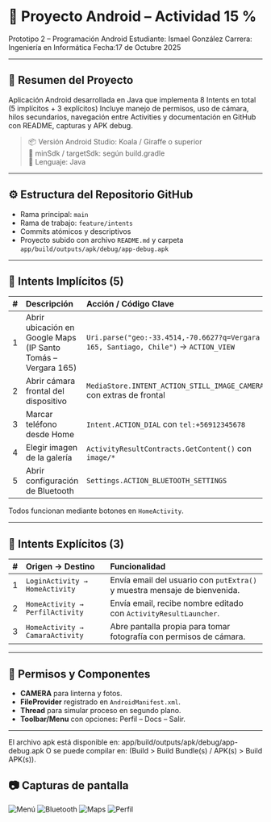 # 📱 Proyecto Android – Actividad 15 %

Prototipo 2 – Programación Android
Estudiante: Ismael González 
Carrera: Ingeniería en Informática 
Fecha:17 de Octubre 2025

---

## 🧾 Resumen del Proyecto
Aplicación Android desarrollada en Java que implementa 8 Intents en total (5 implícitos + 3 explícitos) 
Incluye manejo de permisos, uso de cámara, hilos secundarios, navegación entre Activities y documentación en GitHub con README, capturas y APK debug.

> 📦 Versión Android Studio: Koala / Giraffe o superior  
> 📱 minSdk / targetSdk: según build.gradle  
> 🧩 Lenguaje: Java

---

## ⚙️ Estructura del Repositorio GitHub
- Rama principal: `main`
- Rama de trabajo: `feature/intents`
- Commits atómicos y descriptivos 
- Proyecto subido con archivo `README.md` y carpeta `app/build/outputs/apk/debug/app-debug.apk`

---

## 🚀 Intents Implícitos (5)
| # | Descripción | Acción / Código Clave |
|:-:|:-------------|:---------------------|
| 1 | Abrir ubicación en Google Maps (IP Santo Tomás – Vergara 165) | `Uri.parse("geo:-33.4514,-70.6627?q=Vergara 165, Santiago, Chile")` → `ACTION_VIEW` |
| 2 | Abrir cámara frontal del dispositivo | `MediaStore.INTENT_ACTION_STILL_IMAGE_CAMERA` con extras de frontal |
| 3 | Marcar teléfono desde Home | `Intent.ACTION_DIAL` con `tel:+56912345678` |
| 4 | Elegir imagen de la galería | `ActivityResultContracts.GetContent()` con `image/*` |
| 5 | Abrir configuración de Bluetooth | `Settings.ACTION_BLUETOOTH_SETTINGS` |

Todos funcionan mediante botones en `HomeActivity`.

---

## 🧭 Intents Explícitos (3)
| # | Origen → Destino | Funcionalidad |
|:-:|:------------------|:--------------|
| 1 | `LoginActivity → HomeActivity` | Envía email del usuario con `putExtra()` y muestra mensaje de bienvenida. |
| 2 | `HomeActivity → PerfilActivity` | Envía email, recibe nombre editado con `ActivityResultLauncher`. |
| 3 | `HomeActivity → CamaraActivity` | Abre pantalla propia para tomar fotografía con permisos de cámara. |

---

## 🔦 Permisos y Componentes
- **CAMERA** para linterna y fotos.
- **FileProvider** registrado en `AndroidManifest.xml`.
- **Thread** para simular proceso en segundo plano.
- **Toolbar/Menu** con opciones: Perfil – Docs – Salir.

---

El archivo apk está disponible en: app/build/outputs/apk/debug/app-debug.apk
O se puede compilar en: (Build > Build Bundle(s) / APK(s) > Build APK(s)).

## 📷 Capturas de pantalla

![Menú](imagenes/menu.png)
![Bluetooth](imagenes/bluetooth.png)
![Maps](imagenes/maps.png)
![Perfil](imagenes/perfil.png)




